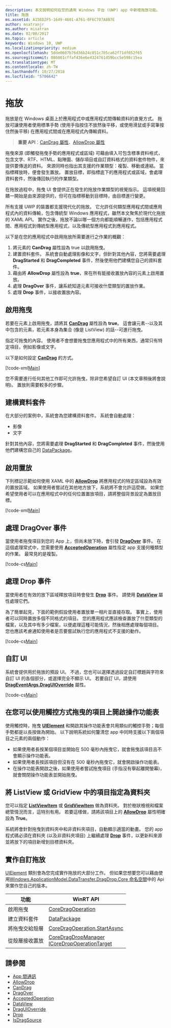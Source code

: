 ```yaml
---
description: 本文說明如何在您的通用 Windows 平台 (UWP) app 中新增拖放功能。
title: 拖放
ms.assetid: A15ED2F5-1649-4601-A761-0F6C707A8B7E
author: msatranjr
ms.author: misatran
ms.date: 02/08/2017
ms.topic: article
keywords: Windows 10, UWP
ms.localizationpriority: medium
ms.openlocfilehash: 5dde0607b76d36b24c851c705ca62f71df052f65
ms.sourcegitcommit: 086001cffaf436e6e4324761d59bcc5e598c15ea
ms.translationtype: MT
ms.contentlocale: zh-TW
ms.lasthandoff: 10/27/2018
ms.locfileid: "5706642"
---
```

# <a name="drag-and-drop"></a>拖放

拖放是在 Windows 桌面上於應用程式中或應用程式間傳輸資料的直覺方式。 拖放可讓使用者使用標準手勢 (使用手指按住不放然後平移，或使用滑鼠或手寫筆按住然後平移) 在應用程式間或在應用程式內傳輸資料。

> **重要 API**：[CanDrag 屬性](https://msdn.microsoft.com/library/windows/apps/Windows.UI.Xaml.UIElement.CanDrag)、[AllowDrop 屬性](https://msdn.microsoft.com/library/windows/apps/Windows.UI.Xaml.UIElement.AllowDrop) 

拖曳來源 (即觸發拖曳手勢的應用程式或區域) 可藉由填入可包含標準資料格式，包含文字、RTF、HTML、點陣圖、儲存項目或自訂資料格式的資料套件物件，來提供要傳送的資料。 來源同時也指出其支援的作業類型：複製、移動或連結。 當指標釋放時，便會發生置放。 置放目標，即指標底下的應用程式或區域，會處理資料套件，然後傳回執行的作業類型。

在拖放過程中，拖曳 UI 會提供正在發生的拖放作業類型的視覺指示。 這項視覺回饋一開始是由來源提供的，但可在指標移動到目標時，由目標進行變更。

所有支援 UWP 的裝置都支援現代化的拖放。 它允許任何類型應用程式間或應用程式內的資料傳輸，包含傳統型 Windows 應用程式，雖然本文聚焦於現代化拖放的 XAML API。 實作之後，拖放不論以哪一個方向都能順暢運作，包括應用程式間、應用程式到傳統型應用程式，以及傳統型應用程式到應用程式。

以下是在您的應用程式中啟用拖放所需要進行之作業的概觀：

1. 將元素的 **CanDrag** 屬性設為 true 以啟用拖曳。  
2. 建置資料套件。 系統會自動處理影像和文字，但針對其他內容，您將需要處理 **DragStarted** 和 **DragCompleted** 事件，然後使用他們建構您自己的資料套件。 
3. 藉由將 **AllowDrop** 屬性設為 **true**，來在所有能接收置放內容的元素上啟用置放。 
4. 處理 **DragOver** 事件，讓系統知道元素可接收什麼類型的置放作業。 
5. 處理 **Drop** 事件，以接收置放內容。 



## <a name="enable-dragging"></a>啟用拖曳

若要在元素上啟用拖曳，請將其 [**CanDrag**](https://msdn.microsoft.com/library/windows/apps/Windows.UI.Xaml.UIElement.CanDrag) 屬性設為 **true**。 這會讓元素--以及其中包含的元素，若元素本身為集合 (像是 ListView) 的話--可進行拖曳。

指定可拖曳的內容。 使用者不會想要拖曳您應用程式中的所有東西，通常只有特定項目，例如影像或文字。 

以下是如何設定 [**CanDrag**](https://msdn.microsoft.com/library/windows/apps/Windows.UI.Xaml.UIElement.CanDrag) 的方式。

[!code-xml[Main](./code/drag_drop/cs/MainPage.xaml#SnippetDragArea)]

您不需要進行任何其他工作即可允許拖曳，除非您希望自訂 UI (本文章稍後將會說明)。 置放則需要較多的步驟。

## <a name="construct-a-data-package"></a>建構資料套件 

在大部分的案例中，系統會為您建構資料套件。 系統會自動處理：
* 影像
* 文字 

針對其他內容，您將需要處理 **DragStarted** 和 **DragCompleted** 事件，然後使用他們建構您自己的 [DataPackage](https://docs.microsoft.com/uwp/api/windows.applicationmodel.datatransfer.datapackage)。

## <a name="enable-dropping"></a>啟用置放

下列標記示範如何使用 XAML 中的 [**AllowDrop**](https://msdn.microsoft.com/library/windows/apps/Windows.UI.Xaml.UIElement.AllowDrop) 將應用程式的特定區域設為有效的置放區域。 如果使用者嘗試在其他地方放下，系統將不會允許這麼做。 如果您希望使用者可以在應用程式中的任何位置置放項目，請將整個背景設定為置放目標。

[!code-xml[Main](./code/drag_drop/cs/MainPage.xaml#SnippetDropArea)]


## <a name="handle-the-dragover-event"></a>處理 DragOver 事件

當使用者拖曳項目到您的 App 上，但尚未放下時，會引發 [**DragOver**](https://msdn.microsoft.com/library/windows/apps/Windows.UI.Xaml.UIElement.DragOver) 事件。 在這個處理常式中，您需要使用 [**AcceptedOperation**](https://msdn.microsoft.com/library/windows/apps/Windows.UI.Xaml.DragEventArgs.AcceptedOperation) 屬性指定 app 支援何種類型的作業。 最常見的是複製。

[!code-cs[Main](./code/drag_drop/cs/MainPage.xaml.cs#SnippetGrid_DragOver)]

## <a name="process-the-drop-event"></a>處理 Drop 事件

當使用者在有效的放下區域釋放項目時會發生 [**Drop**](https://msdn.microsoft.com/library/windows/apps/Windows.UI.Xaml.UIElement.Drop) 事件。 請使用 [**DataView**](https://msdn.microsoft.com/library/windows/apps/Windows.UI.Xaml.DragEventArgs.DataView) 屬性處理它們。

為了簡單起見，下面的範例假設使用者置放單一相片並直接存取。 事實上，使用者可以同時置放多個不同格式的項目。 您的應用程式應該檢查置放了什麼類型的檔案，以及其中有多少檔案，以便處理這種可能情況，然後相應處理每個項目。 您也應該考慮通知使用者是否要嘗試執行您的應用程式不支援的動作。

[!code-cs[Main](./code/drag_drop/cs/MainPage.xaml.cs#SnippetGrid_Drop)]

## <a name="customize-the-ui"></a>自訂 UI

系統會提供用於拖放的預設 UI。 不過，您也可以選擇透過設定自訂標題與字符來自訂 UI 的各個部分，或選擇完全不顯示 UI。 若要自訂 UI，請使用 [**DragEventArgs.DragUIOverride**](https://msdn.microsoft.com/library/windows/apps/Windows.UI.Xaml.DragEventArgs.DragUIOverride) 屬性。

[!code-cs[Main](./code/drag_drop/cs/MainPage.xaml.cs#SnippetGrid_DragOverCustom)]

## <a name="open-a-context-menu-on-an-item-you-can-drag-with-touch"></a>在您可以使用觸控方式拖曳的項目上開啟操作功能表

使用觸控時，拖曳 [**UIElement**](https://msdn.microsoft.com/library/windows/apps/Windows.UI.Xaml.UIElement) 和開啟其操作功能表會共用類似的觸控手勢；每個手勢都是以長按做為開始。 以下說明系統如何釐清您 app 中同時支援以下兩個項目之元素的兩個動作： 

* 如果使用者長按某個項目並開始在 500 毫秒內拖曳它，就會拖曳該項目且不會顯示操作功能表。 
* 如果使用者長按該項目但沒有在 500 毫秒內拖曳它，就會開啟操作功能表。 
* 在操作功能表開啟之後，如果使用者嘗試拖曳項目 (手指沒有舉起離開螢幕)，就會關閉操作功能表並開始拖曳。

## <a name="designate-an-item-in-a-listview-or-gridview-as-a-folder"></a>將 ListView 或 GridView 中的項目指定為資料夾

您可以指定 [**ListViewItem**](https://msdn.microsoft.com/library/windows/apps/Windows.UI.Xaml.Controls.ListViewItem) 或 [**GridViewItem**](https://msdn.microsoft.com/library/windows/apps/Windows.UI.Xaml.Controls.GridViewItem) 做為資料夾。 對於樹狀檢視和檔案總管情況而言，這特別有用。 若要這樣做，請將該項目上的 [**AllowDrop**](https://msdn.microsoft.com/library/windows/apps/Windows.UI.Xaml.UIElement.AllowDrop) 屬性明確設為 **True**。 

系統將會針對拖曳到資料夾中和非資料夾項目，自動顯示適當的動畫。 您的 app 程式碼必須在資料夾 (以及非資料夾項目) 上繼續處理 [**Drop**](https://msdn.microsoft.com/library/windows/apps/Windows.UI.Xaml.UIElement.Drop) 事件，以更新料來源並將放下的項目新增到目標資料夾。

## <a name="implementing-custom-drag-and-drop"></a>實作自訂拖放

[UIElement](https://docs.microsoft.com/uwp/api/windows.ui.xaml.uielement) 類別會為您完成實作拖放的大部分工作。 但如果您想要您可以藉由使用[Windows.ApplicationModel.DataTransfer.DragDrop.Core 命名空間](https://docs.microsoft.com/en-us/uwp/api/windows.applicationmodel.datatransfer.dragdrop.core)中的 Api 來實作您自己的版本。

| 功能 | WinRT API |
| --- | --- |
|  啟用拖曳 | [CoreDragOperation](https://docs.microsoft.com/uwp/api/windows.applicationmodel.datatransfer.dragdrop.core.coredragoperation)  |
|  建立資料套件 | [DataPackage](https://docs.microsoft.com/uwp/api/windows.applicationmodel.datatransfer.datapackage)  |
| 將拖曳交給殼層  | [CoreDragOperation.StartAsync](https://docs.microsoft.com/uwp/api/windows.applicationmodel.datatransfer.dragdrop.core.coredragoperation)  |
| 從殼層接收置放  | [CoreDragDropManager](https://docs.microsoft.com/uwp/api/windows.applicationmodel.datatransfer.dragdrop.core.coredragdropmanager)<br/>[ICoreDropOperationTarget](https://docs.microsoft.com/uwp/api/windows.applicationmodel.datatransfer.dragdrop.core.icoredropoperationtarget)    |



## <a name="see-also"></a>請參閱

* [App 間通訊](index.md)
* [AllowDrop](https://msdn.microsoft.com/library/windows/apps/xaml/windows.ui.xaml.uielement.allowdrop.aspx)
* [CanDrag](https://msdn.microsoft.com/library/windows/apps/xaml/windows.ui.xaml.uielement.candrag.aspx)
* [DragOver](https://msdn.microsoft.com/library/windows/apps/xaml/windows.ui.xaml.uielement.dragover.aspx)
* [AcceptedOperation](https://msdn.microsoft.com/library/windows/apps/xaml/windows.ui.xaml.drageventargs.acceptedoperation.aspx)
* [DataView](https://msdn.microsoft.com/library/windows/apps/xaml/windows.ui.xaml.drageventargs.dataview.aspx)
* [DragUIOverride](https://msdn.microsoft.com/library/windows/apps/xaml/windows.ui.xaml.drageventargs.draguioverride.aspx)
* [Drop](https://msdn.microsoft.com/library/windows/apps/xaml/windows.ui.xaml.uielement.drop.aspx)
* [IsDragSource](https://msdn.microsoft.com/library/windows/apps/windows.ui.xaml.controls.listviewbase.isdragsource.aspx)
